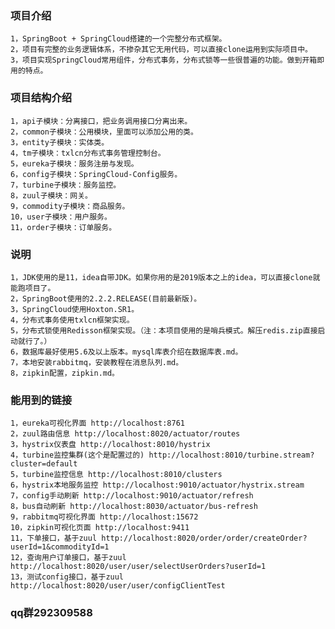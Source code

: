 
### 项目介绍
    1，SpringBoot + SpringCloud搭建的一个完整分布式框架。
    2，项目有完整的业务逻辑体系，不掺杂其它无用代码，可以直接clone运用到实际项目中。
    3，项目实现SpringCloud常用组件，分布式事务，分布式锁等一些很普遍的功能。做到开箱即用的特点。

### 项目结构介绍
    1，api子模块：分离接口，把业务调用接口分离出来。
    2，common子模块：公用模块，里面可以添加公用的类。
    3，entity子模块：实体类。
    4，tm子模块：txlcn分布式事务管理控制台。
    5，eureka子模块：服务注册与发现。
    6，config子模块：SpringCloud-Config服务。
    7，turbine子模块：服务监控。
    8，zuul子模块：网关。
    9，commodity子模块：商品服务。
    10，user子模块：用户服务。
    11，order子模块：订单服务。

### 说明
    1，JDK使用的是11，idea自带JDK。如果你用的是2019版本之上的idea，可以直接clone就能跑项目了。
    2，SpringBoot使用的2.2.2.RELEASE(目前最新版)。
    3，SpringCloud使用Hoxton.SR1。
    4，分布式事务使用txlcn框架实现。
    5，分布式锁使用Redisson框架实现。（注：本项目使用的是哨兵模式。解压redis.zip直接启动就行了。）
    6，数据库最好使用5.6及以上版本。mysql库表介绍在数据库表.md。
    7，本地安装rabbitmq，安装教程在消息队列.md。
    8，zipkin配置，zipkin.md。
    
### 能用到的链接
    1，eureka可视化界面 http://localhost:8761
    2，zuul路由信息 http://localhost:8020/actuator/routes
    3，hystrix仪表盘 http://localhost:8010/hystrix
    4，turbine监控集群(这个是配置过的) http://localhost:8010/turbine.stream?cluster=default
    5，turbine监控信息 http://localhost:8010/clusters
    6，hystrix本地服务监控 http://localhost:9010/actuator/hystrix.stream
    7，config手动刷新 http://localhost:9010/actuator/refresh
    8，bus自动刷新 http://localhost:8030/actuator/bus-refresh
    9，rabbitmq可视化界面 http://localhost:15672
    10，zipkin可视化页面 http://localhost:9411
    11，下单接口，基于zuul http://localhost:8020/order/order/createOrder?userId=1&commodityId=1
    12，查询用户订单接口，基于zuul http://localhost:8020/user/user/selectUserOrders?userId=1
    13，测试config接口，基于zuul http://localhost:8020/user/user/configClientTest
    
### qq群292309588
